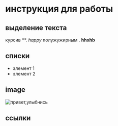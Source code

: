 # инструкция для работы 

## выделение текста

курсив **. *happy*
полужужирным . **hhxhb**

## списки

*  элемент 1
*  элемент 2 

## image
![привет,улыбнись](image2.jpeg)



## ссылки

